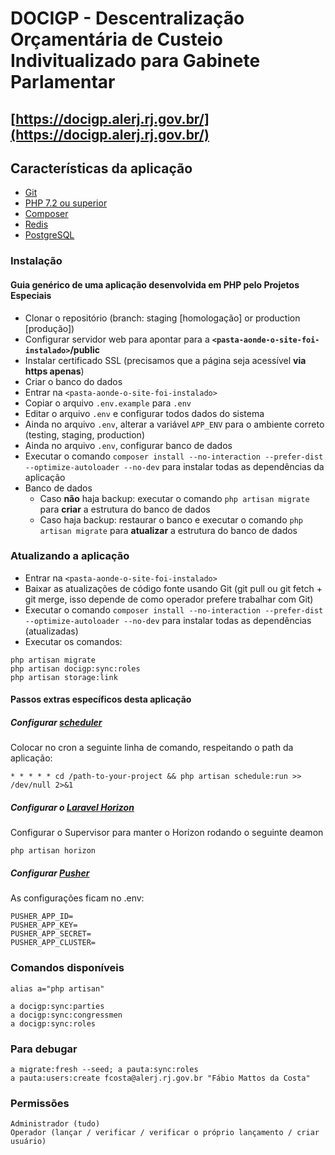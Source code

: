 # DOCIGP - Descentralização Orçamentária de Custeio Indivitualizado para Gabinete Parlamentar 

## [https://docigp.alerj.rj.gov.br/](https://docigp.alerj.rj.gov.br/)

## Características da aplicação

- [Git](https://git-scm.com/docs/user-manual.html)
- [PHP 7.2 ou superior](http://php.net/)
- [Composer](https://getcomposer.org/)
- [Redis](https://redis.io/topics/quickstart)
- [PostgreSQL](https://www.postgresql.org/)

### Instalação 

#### Guia genérico de uma aplicação desenvolvida em PHP pelo Projetos Especiais

- Clonar o repositório (branch: staging [homologação] or production [produção])
- Configurar servidor web para apontar para a **`<pasta-aonde-o-site-foi-instalado>`/public**
- Instalar certificado SSL (precisamos que a página seja acessível **via https apenas**)
- Criar o banco do dados
- Entrar na `<pasta-aonde-o-site-foi-instalado>`
- Copiar o arquivo `.env.example` para `.env`
- Editar o arquivo `.env` e configurar todos dados do sistema
- Ainda no arquivo `.env`, alterar a variável `APP_ENV` para o ambiente correto (testing, staging, production)
- Ainda no arquivo `.env`, configurar banco de dados
- Executar o comando `composer install --no-interaction --prefer-dist --optimize-autoloader --no-dev` para instalar todas as dependências da aplicação
- Banco de dados
    - Caso **não** haja backup: executar o comando `php artisan migrate` para **criar** a estrutura do banco de dados
    - Caso haja backup: restaurar o banco e executar o comando `php artisan migrate` para **atualizar** a estrutura do banco de dados

### Atualizando a aplicação

- Entrar na `<pasta-aonde-o-site-foi-instalado>`
- Baixar as atualizações de código fonte usando Git (git pull ou git fetch + git merge, isso depende de como operador prefere trabalhar com Git)
- Executar o comando `composer install --no-interaction --prefer-dist --optimize-autoloader --no-dev` para instalar todas as dependências (atualizadas)
- Executar os comandos:
```
php artisan migrate
php artisan docigp:sync:roles
php artisan storage:link
```

#### Passos extras específicos desta aplicação

##### Configurar [scheduler](https://laravel.com/docs/5.8/scheduling)
Colocar no cron a seguinte linha de comando, respeitando o path da aplicação:
```
* * * * * cd /path-to-your-project && php artisan schedule:run >> /dev/null 2>&1
```

##### Configurar o [Laravel Horizon](https://laravel.com/docs/5.8/horizon)
Configurar o Supervisor para manter o Horizon rodando o seguinte deamon
```
php artisan horizon
```

##### Configurar [Pusher](https://pusher.com/)
As configurações ficam no .env:

```
PUSHER_APP_ID=
PUSHER_APP_KEY=
PUSHER_APP_SECRET=
PUSHER_APP_CLUSTER=
```

### Comandos disponíveis

```
alias a="php artisan"

a docigp:sync:parties 
a docigp:sync:congressmen
a docigp:sync:roles
```

### Para debugar
 
```
a migrate:fresh --seed; a pauta:sync:roles
a pauta:users:create fcosta@alerj.rj.gov.br "Fábio Mattos da Costa"
```

### Permissões

```
Administrador (tudo)
Operador (lançar / verificar / verificar o próprio lançamento / criar usuário)
```
